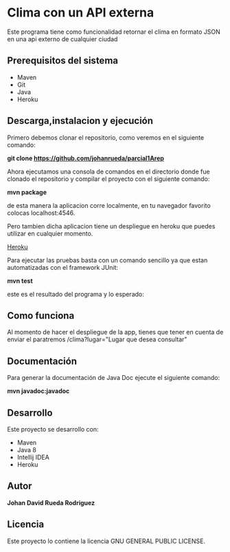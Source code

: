 # Clima con un API externa
Este programa tiene como funcionalidad retornar el clima en formato JSON en una api externo de cualquier ciudad


## Prerequisitos del sistema
* Maven
* Git
* Java
* Heroku

## Descarga,instalacion y ejecución
Primero debemos clonar el repositorio, como veremos en el siguiente comando:

**git clone https://github.com/johanrueda/parcial1Arep**

Ahora ejecutamos una consola de comandos en el directorio donde fue clonado el repositorio y compilar el proyecto con el siguiente comando:

**mvn package**


de esta manera la aplicacion corre localmente, en tu navegador favorito colocas localhost:4546.

Pero tambien dicha aplicacion tiene un despliegue en heroku que puedes utilizar en cualquier momento.

[Heroku](https://parcialarepjohan.herokuapp.com/clima?lugar=London)


Para ejecutar las pruebas basta con un comando sencillo ya que estan automatizadas con el framework JUnit:

**mvn test**

este es el resultado del programa y lo esperado:

## Como funciona

Al momento de hacer el despliegue de la app, tienes que tener en cuenta de enviar el paratremos /clima?lugar="Lugar que desea consultar"

## Documentación

Para generar la documentación de Java Doc ejecute el siguiente comando:

**mvn javadoc:javadoc**

## Desarrollo

Este proyecto se desarrollo con:
* Maven
* Java 8
* Intellij IDEA
* Heroku

## Autor

**Johan David Rueda Rodriguez**

## Licencia
Este proyecto lo contiene la licencia GNU GENERAL PUBLIC LICENSE.
